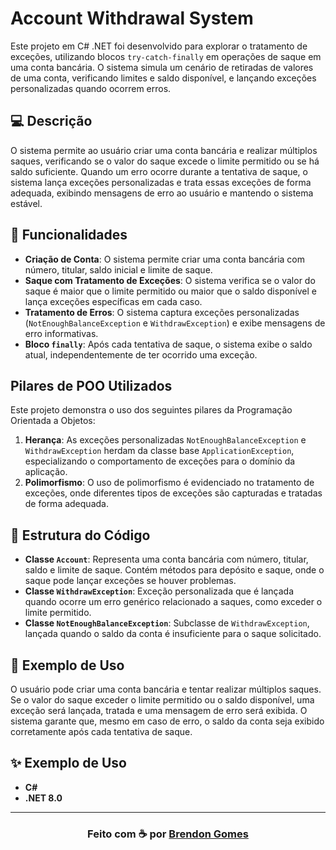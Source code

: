 ﻿# Account Withdrawal System

Este projeto em C# .NET foi desenvolvido para explorar o tratamento de exceções, utilizando blocos `try-catch-finally` em operações de saque em uma conta bancária. O sistema simula um cenário de retiradas de valores de uma conta, verificando limites e saldo disponível, e lançando exceções personalizadas quando ocorrem erros.

## 💻 Descrição

O sistema permite ao usuário criar uma conta bancária e realizar múltiplos saques, verificando se o valor do saque excede o limite permitido ou se há saldo suficiente. Quando um erro ocorre durante a tentativa de saque, o sistema lança exceções personalizadas e trata essas exceções de forma adequada, exibindo mensagens de erro ao usuário e mantendo o sistema estável.

## 🔮 Funcionalidades

- **Criação de Conta**: O sistema permite criar uma conta bancária com número, titular, saldo inicial e limite de saque.
- **Saque com Tratamento de Exceções**: O sistema verifica se o valor do saque é maior que o limite permitido ou maior que o saldo disponível e lança exceções específicas em cada caso.
- **Tratamento de Erros**: O sistema captura exceções personalizadas (`NotEnoughBalanceException` e `WithdrawException`) e exibe mensagens de erro informativas.
- **Bloco `finally`**: Após cada tentativa de saque, o sistema exibe o saldo atual, independentemente de ter ocorrido uma exceção.

## Pilares de POO Utilizados

Este projeto demonstra o uso dos seguintes pilares da Programação Orientada a Objetos:

1. **Herança**: As exceções personalizadas `NotEnoughBalanceException` e `WithdrawException` herdam da classe base `ApplicationException`, especializando o comportamento de exceções para o domínio da aplicação.
1. **Polimorfismo**: O uso de polimorfismo é evidenciado no tratamento de exceções, onde diferentes tipos de exceções são capturadas e tratadas de forma adequada.

## 📁 Estrutura do Código

- **Classe `Account`**: Representa uma conta bancária com número, titular, saldo e limite de saque. Contém métodos para depósito e saque, onde o saque pode lançar exceções se houver problemas.
- **Classe `WithdrawException`**: Exceção personalizada que é lançada quando ocorre um erro genérico relacionado a saques, como exceder o limite permitido.
- **Classe `NotEnoughBalanceException`**: Subclasse de `WithdrawException`, lançada quando o saldo da conta é insuficiente para o saque solicitado.

## 🎈 Exemplo de Uso

O usuário pode criar uma conta bancária e tentar realizar múltiplos saques. Se o valor do saque exceder o limite permitido ou o saldo disponível, uma exceção será lançada, tratada e uma mensagem de erro será exibida. O sistema garante que, mesmo em caso de erro, o saldo da conta seja exibido corretamente após cada tentativa de saque.

## ✨ Exemplo de Uso

- **C#**
- **.NET 8.0**

---

<h3 align="center">
    Feito com ☕ por <a href="https://github.com/Brendon3578"> Brendon Gomes</a>
</h3>
